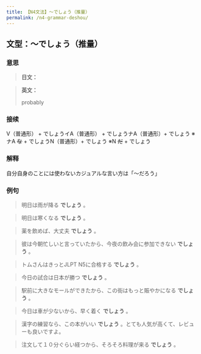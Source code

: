 ```yaml
---
title: 【N4文法】〜でしょう（推量）
permalink: /n4-grammar-deshou/
---
```


## 文型：〜でしょう（推量）

### 意思

> **日文：**


> **英文：**
> 
> probably


### 接续

V（普通形） + でしょうイA（普通形） + でしょうナA（普通形）+ でしょう ※ナA ~~な~~ \+ でしょうN（普通形）+ でしょう ※N ~~だ~~ \+ でしょう

### 解释

自分自身のことには使わないカジュアルな言い方は「〜だろう」

### 例句

> 明日は雨が降る **でしょう** 。

> 明日は寒くなる **でしょう** 。

> 薬を飲めば、大丈夫 **でしょう** 。

> 彼は今朝忙しいと言っていたから、今夜の飲み会に参加できない **でしょう** 。

> トムさんはきっとJLPT N5に合格する **でしょう** 。

> 今日の試合は日本が勝つ **でしょう** 。

> 駅前に大きなモールができたから、この街はもっと賑やかになる **でしょう** 。

> 今日は車が少ないから、早く着く **でしょう** 。

> 漢字の練習なら、この本がいい **でしょう** 。とても人気が高くて、レビューも良いですよ。

> 注文して１０分ぐらい経つから、そろそろ料理が来る **でしょう** 。

